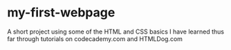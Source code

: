 # my-first-webpage
A short project using some of the HTML and CSS basics I have learned thus far through tutorials on codecademy.com and HTMLDog.com

